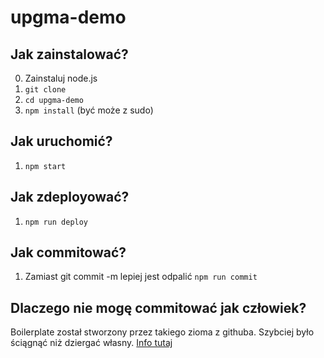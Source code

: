 # upgma-demo

## Jak zainstalować?

0. Zainstaluj node.js
1. ```git clone```
2. ```cd upgma-demo```
3. ```npm install``` (być może z sudo)

## Jak uruchomić?

1. ```npm start```

## Jak zdeployować?

1. ```npm run deploy```

## Jak commitować?

1. Zamiast git commit -m lepiej jest odpalić ```npm run commit```

## Dlaczego nie mogę commitować jak człowiek?

Boilerplate został stworzony przez takiego zioma z githuba. Szybciej było ściągnąć niż dziergać własny.
[Info tutaj](https://github.com/ruanyf/react-babel-webpack-boilerplate)
